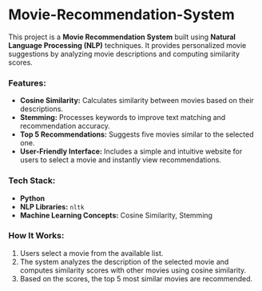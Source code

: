 # Movie-Recommendation-System
This project is a **Movie Recommendation System** built using **Natural Language Processing (NLP)** techniques. It provides personalized movie suggestions by analyzing movie descriptions and computing similarity scores.

### Features:
- **Cosine Similarity:** Calculates similarity between movies based on their descriptions.
- **Stemming:** Processes keywords to improve text matching and recommendation accuracy.
- **Top 5 Recommendations:** Suggests five movies similar to the selected one.
- **User-Friendly Interface:** Includes a simple and intuitive website for users to select a movie and instantly view recommendations.

### Tech Stack:
- **Python**  
- **NLP Libraries:** `nltk`  
- **Machine Learning Concepts:** Cosine Similarity, Stemming  

### How It Works:
1. Users select a movie from the available list.  
2. The system analyzes the description of the selected movie and computes similarity scores with other movies using cosine similarity.  
3. Based on the scores, the top 5 most similar movies are recommended.  
